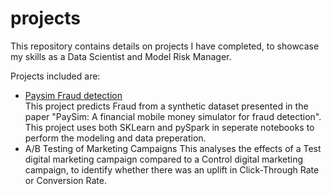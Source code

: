 # projects
This repository contains details on projects I have completed, to showcase my skills as a Data Scientist and Model Risk Manager.

Projects included are:
* [Paysim Fraud detection](https://github.com/tewed/projects/tree/74af5f8c5de2f669916acc401008356aa8b22c9b/Paysim_Fraud)  
  This project predicts Fraud from a synthetic dataset presented in the paper "PaySim: A financial mobile money simulator for fraud detection".
  This project uses both SKLearn and pySpark in seperate notebooks to perform the modeling and data preperation.
* A/B Testing of Marketing Campaigns
  This analyses the effects of a Test digital marketing campaign compared to a Control digital marketing campaign, to identify whether there was an uplift in Click-Through Rate or Conversion Rate.
